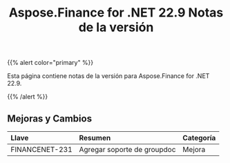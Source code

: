 ﻿---
title: Aspose.Finance for .NET 22.9 Notas de la versión
type: docs
weight: 18
url: /es/net/aspose-finance-for-net-22-9-release-notes/
---
{{% alert color="primary" %}}

Esta página contiene notas de la versión para Aspose.Finance for .NET 22.9.

{{% /alert %}}

## **Mejoras y Cambios**

|**Llave**|**Resumen**|**Categoría**|
|:- |:- |:- |
|FINANCENET-231| Agregar soporte de groupdoc|Mejora|
